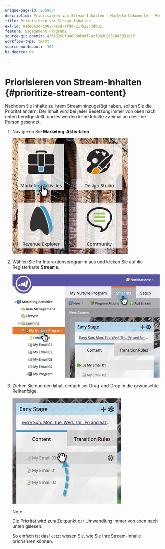 ```yaml
---
unique-page-id: 2359834
description: Priorisieren von Stream-Inhalten - Marketo-Dokumente - Produktdokumentation
title: Priorisieren von Stream-Inhalten
exl-id: 81de8a3c-c002-4ecd-afdd-217522c3db01
feature: Engagement Programs
source-git-commit: 431bd258f9a68bbb9df7acf043085578d3d91b1f
workflow-type: tm+mt
source-wordcount: '102'
ht-degree: 0%

---
```


# Priorisieren von Stream-Inhalten {#prioritize-stream-content}

Nachdem Sie Inhalte zu Ihrem Stream hinzugefügt haben, sollten Sie die Priorität ändern. Der Inhalt wird bei jeder Besetzung immer von oben nach unten bereitgestellt, und es werden keine Inhalte zweimal an dieselbe Person gesendet.

1. Navigieren Sie **Marketing-Aktivitäten**.

   ![](assets/ma.png)

1. Wählen Sie Ihr Interaktionsprogramm aus und klicken Sie auf die Registerkarte **Streams**.

   ![](assets/cloneasteam-1.jpg)

1. Ziehen Sie nun den Inhalt einfach per Drag-and-Drop in die gewünschte Reihenfolge.

   ![](assets/image2014-9-15-17-3a5-3a45.png)

   >[!NOTE]
   >
   >Die Priorität wird zum Zeitpunkt der Umwandlung immer von oben nach unten gelesen.

   So einfach ist das! Jetzt wissen Sie, wie Sie Ihre Stream-Inhalte priorisieren können.
